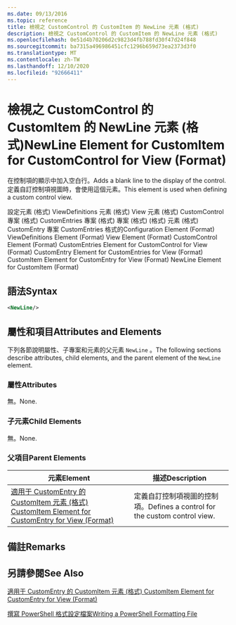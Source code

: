 ```yaml
---
ms.date: 09/13/2016
ms.topic: reference
title: 檢視之 CustomControl 的 CustomItem 的 NewLine 元素 (格式)
description: 檢視之 CustomControl 的 CustomItem 的 NewLine 元素 (格式)
ms.openlocfilehash: 0e51d4b70206d2c9823d4fb788fd30f47d24f848
ms.sourcegitcommit: ba7315a496986451cfc1296b659d73ea2373d3f0
ms.translationtype: MT
ms.contentlocale: zh-TW
ms.lasthandoff: 12/10/2020
ms.locfileid: "92666411"
---
```

# <a name="newline-element-for-customitem-for-customcontrol-for-view-format"></a><span data-ttu-id="9d842-103">檢視之 CustomControl 的 CustomItem 的 NewLine 元素 (格式)</span><span class="sxs-lookup"><span data-stu-id="9d842-103">NewLine Element for CustomItem for CustomControl for View (Format)</span></span>

<span data-ttu-id="9d842-104">在控制項的顯示中加入空白行。</span><span class="sxs-lookup"><span data-stu-id="9d842-104">Adds a blank line to the display of the control.</span></span> <span data-ttu-id="9d842-105">定義自訂控制項視圖時，會使用這個元素。</span><span class="sxs-lookup"><span data-stu-id="9d842-105">This element is used when defining a custom control view.</span></span>

<span data-ttu-id="9d842-106">設定元素 (格式) ViewDefinitions 元素 (格式) View 元素 (格式) CustomControl 專案 (格式) CustomEntries 專案 (格式) 專案 (格式)  (格式) 元素 (格式) CustomEntry 專案 CustomEntries 格式的</span><span class="sxs-lookup"><span data-stu-id="9d842-106">Configuration Element (Format) ViewDefinitions Element (Format) View Element (Format) CustomControl Element (Format) CustomEntries Element for CustomControl for View (Format) CustomEntry Element for CustomEntries for View (Format) CustomItem Element for CustomEntry for View (Format) NewLine Element for CustomItem (Format)</span></span>

## <a name="syntax"></a><span data-ttu-id="9d842-107">語法</span><span class="sxs-lookup"><span data-stu-id="9d842-107">Syntax</span></span>

```xml
<NewLine/>
```

## <a name="attributes-and-elements"></a><span data-ttu-id="9d842-108">屬性和項目</span><span class="sxs-lookup"><span data-stu-id="9d842-108">Attributes and Elements</span></span>

<span data-ttu-id="9d842-109">下列各節說明屬性、子專案和元素的父元素 `NewLine` 。</span><span class="sxs-lookup"><span data-stu-id="9d842-109">The following sections describe attributes, child elements, and the parent element of the `NewLine` element.</span></span>

### <a name="attributes"></a><span data-ttu-id="9d842-110">屬性</span><span class="sxs-lookup"><span data-stu-id="9d842-110">Attributes</span></span>

<span data-ttu-id="9d842-111">無。</span><span class="sxs-lookup"><span data-stu-id="9d842-111">None.</span></span>

### <a name="child-elements"></a><span data-ttu-id="9d842-112">子元素</span><span class="sxs-lookup"><span data-stu-id="9d842-112">Child Elements</span></span>

<span data-ttu-id="9d842-113">無。</span><span class="sxs-lookup"><span data-stu-id="9d842-113">None.</span></span>

### <a name="parent-elements"></a><span data-ttu-id="9d842-114">父項目</span><span class="sxs-lookup"><span data-stu-id="9d842-114">Parent Elements</span></span>

|<span data-ttu-id="9d842-115">元素</span><span class="sxs-lookup"><span data-stu-id="9d842-115">Element</span></span>|<span data-ttu-id="9d842-116">描述</span><span class="sxs-lookup"><span data-stu-id="9d842-116">Description</span></span>|
|-------------|-----------------|
|[<span data-ttu-id="9d842-117">適用于 CustomEntry 的 CustomItem 元素 (格式) </span><span class="sxs-lookup"><span data-stu-id="9d842-117">CustomItem Element for CustomEntry for View (Format)</span></span>](./customitem-element-for-customentry-for-customcontrol-for-view-format.md)|<span data-ttu-id="9d842-118">定義自訂控制項視圖的控制項。</span><span class="sxs-lookup"><span data-stu-id="9d842-118">Defines a control for the custom control view.</span></span>|

## <a name="remarks"></a><span data-ttu-id="9d842-119">備註</span><span class="sxs-lookup"><span data-stu-id="9d842-119">Remarks</span></span>

## <a name="see-also"></a><span data-ttu-id="9d842-120">另請參閱</span><span class="sxs-lookup"><span data-stu-id="9d842-120">See Also</span></span>

[<span data-ttu-id="9d842-121">適用于 CustomEntry 的 CustomItem 元素 (格式) </span><span class="sxs-lookup"><span data-stu-id="9d842-121">CustomItem Element for CustomEntry for View (Format)</span></span>](./customitem-element-for-customentry-for-customcontrol-for-view-format.md)

[<span data-ttu-id="9d842-122">撰寫 PowerShell 格式設定檔案</span><span class="sxs-lookup"><span data-stu-id="9d842-122">Writing a PowerShell Formatting File</span></span>](./writing-a-powershell-formatting-file.md)

